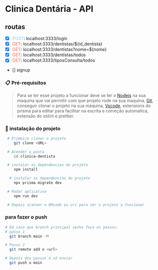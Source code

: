 # Clinica Dentária - API

## routas
- [x] <span style="color:skyblue">POST</span>: localhost:3333/login
- [x] <span style="color:tomato">GET</span>: localhost:3333/dentistas/${id_dentista}
- [x] <span style="color:tomato">GET</span>: localhost:3333/dentistas?nome=${nome}
- [x] <span style="color:tomato">GET</span>: localhost:3333/dentistas/todos
- [x] <span style="color:tomato">GET</span>: localhost:3333/tiposConsulta/todos
- [] signup

### 📋 Pré-requisitos

> Para se ter esse projeto a funcionar deve se ter o [Nodejs](https://nodejs.org/pt-br/download) na sua maquina que vai permitir com que projeto rode na sua maquina, [Git](https://git-scm.com/downloads), conseguir clonar o projeto na sua máquina, [Vscode](https://code.visualstudio.com/download), extensions do prisma para editar para facilitar na escrita e correção automatica, extensão do eslint e prettier.

### 🔧 instalação do projeto

```bash
 # Primeiro clonar o projeto
    git clone <URL>

 # Acender a pasta
    cd clinica-dentista

 # instalar as dependencias do projeto
    npm install

  # instalar as dependencias do projeto
    npx prisma migrate dev

 # Rodar aplicativo
    npm run dev

 # Depois scanner o QRcode ou uri para ver o projeto a funcionar
```
### para fazer o push
  ```bash
 # Em caso que branch principal senha faça os passos:
 # passo 1
    git branch main -M

 # Passo 2
    git remote add o <url>

 # Depois dos passos é só enviar
    git push o main

```